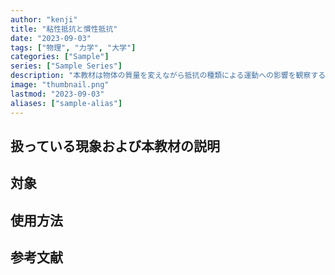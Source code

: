 ```yaml
---
author: "kenji"
title: "粘性抵抗と慣性抵抗"
date: "2023-09-03"
tags: ["物理", "力学", "大学"]
categories: ["Sample"]
series: ["Sample Series"]
description: "本教材は物体の質量を変えながら抵抗の種類による運動への影響を観察するためのシミュレーション教材です。"
image: "thumbnail.png"
lastmod: "2023-09-03"
aliases: ["sample-alias"]
---
```

## 扱っている現象および本教材の説明

## 対象

## 使用方法

## 参考文献
